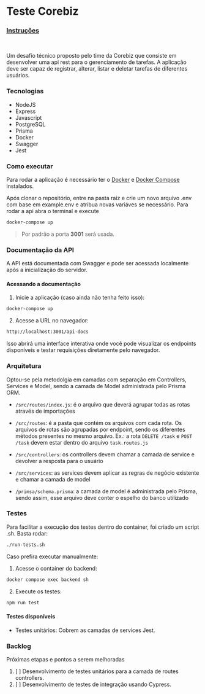 # Teste Corebiz

### [Instruções](./challenge.md)

</br>

Um desafio técnico proposto pelo time da Corebiz que consiste em desenvolver uma api rest para o gerenciamento de tarefas. A aplicação deve ser capaz de registrar, alterar, listar e deletar tarefas de diferentes usuários.

### Tecnologias

 - NodeJS
 - Express
 - Javascript
 - PostgreSQL
 - Prisma
 - Docker
 - Swagger
 - Jest

### Como executar

Para rodar a aplicação é necessário ter o [Docker](https://docs.docker.com/engine/install/) e [Docker Compose](https://docs.docker.com/compose/) instalados.

Após clonar o repositório, entre na pasta raiz e crie um novo arquivo .env com base em example.env e atribua novas variáves se necessário.
Para rodar a api abra o terminal e execute
```bash
docker-compose up
```

> Por padrão a porta **3001** será usada.

### Documentação da API

A API está documentada com Swagger e pode ser acessada localmente após a inicialização do servidor.

#### Acessando a documentação

1. Inicie a aplicação (caso ainda não tenha feito isso):
```bash
docker-compose up
```
2. Acesse a URL no navegador:
```bash
http://localhost:3001/api-docs
```
Isso abrirá uma interface interativa onde você pode visualizar os endpoints disponíveis e testar requisições diretamente pelo navegador.

### Arquitetura

Optou-se pela metodolgia em camadas com separação em Controllers, Services e Model, sendo a camada de Model administrada pelo Prisma ORM.

- `/src/routes/index.js`: é o arquivo que deverá agrupar todas as rotas através de importações

- `/src/routes`: é a pasta que contém os arquivos com cada rota. Os arquivos de rotas são agrupadas por endpoint, sendo os diferentes métodos presentes no mesmo arquivo. Ex.: a rota `DELETE /task` e `POST /task` devem estar dentro do arquivo `task.routes.js`

- `/src/controllers`: os controllers devem chamar a camada de service e devolver a resposta para o usuário

- `/src/services`: as services devem aplicar as regras de negócio existente e chamar a camada de model

- `/primsa/schema.prisma`: a camada de model é administrada pelo Prisma, sendo assim, esse arquivo deve conter o espelho do banco utilizado

### Testes

Para facilitar a execução dos testes dentro do container, foi criado um script .sh. Basta rodar:
```bash
./run-tests.sh
```

Caso prefira executar manualmente:
1. Acesse o container do backend:
```bash
docker compose exec backend sh
```

2. Execute os testes:
```bash
npm run test
```
#### Testes disponíveis

- Testes unitários: Cobrem as camadas de services Jest.

### Backlog

Próximas etapas e pontos a serem melhoradas

 1.  [ ] Desenvolvimento de testes unitários para a camada de routes controllers.
 2.  [ ] Desenvolvimento de testes de integração usando Cypress.